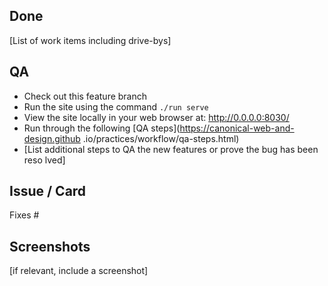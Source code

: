 ## Done

[List of work items including drive-bys]

## QA

- Check out this feature branch
- Run the site using the command `./run serve`
- View the site locally in your web browser at: http://0.0.0.0:8030/
- Run through the following [QA steps](https://canonical-web-and-design.github
.io/practices/workflow/qa-steps.html)
- [List additional steps to QA the new features or prove the bug has been reso
lved]


## Issue / Card

Fixes #

## Screenshots

[if relevant, include a screenshot]
